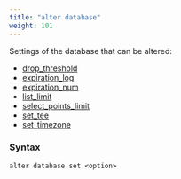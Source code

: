```yaml
---
title: "alter database"
weight: 101
---
```


Settings of the database that can be altered:

 - [drop_threshold](./drop_threshold)
 - [expiration_log](./expiration_log)
 - [expiration_num](./expiration_num)
 - [list_limit](./list_limit)
 - [select_points_limit](./select_points_limit)
 - [set_tee](./set_tee)
 - [set_timezone](./set_timezone)

### Syntax

	alter database set <option>
